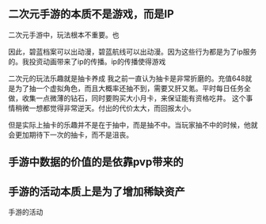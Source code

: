 ## 二次元手游的本质不是游戏，而是IP

二次元手游中，玩法根本不重要。也

因此，碧蓝档案可以出动漫，碧蓝航线可以出动漫。因为这些行为都是为了ip服务的。我投资动画带来了ip的传播。ip的传播使得游戏


二次元的玩法乐趣就是抽卡养成
我之前一直认为抽卡是非常折磨的。充值648就是为了抽一个虚拟角色，而且大概率还抽不到，需要又肝又氪。平时每日任务全做，收集一点微薄的钻石，同时要购买大小月卡，来保证能有资格吃井。
这个事情稍微一想都觉得非常逆天。付出的代价太大，而回报太小。

但是实际上抽卡的乐趣并不是在于抽中，而是抽不中。当玩家抽不中的时候，他就会更加期待下一次的抽卡，而不是沮丧。







## 手游中数据的价值的是依靠pvp带来的






## 手游的活动本质上是为了增加稀缺资产

手游的活动











